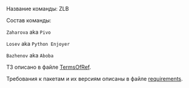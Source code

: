 Название команды: ZLB

Состав команды: 
 
`Zaharova` aka `Pivo`

`Losev` aka `Python Enjoyer`
 
`Bazhenov` aka `Aboba`


ТЗ описано в файле [TermsOfRef](./TermsOfRef.md).

Требования к пакетам и их версиям описаны в файле [requirements](./requirements.txt).